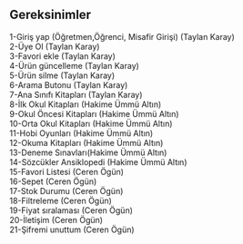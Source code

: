 


## Gereksinimler
1-Giriş yap (Öğretmen,Öğrenci, Misafir Girişi) (Taylan Karay)   
2-Üye Ol (Taylan Karay)   
3-Favori ekle (Taylan Karay)  
4-Ürün güncelleme (Taylan Karay)  
5-Ürün silme (Taylan Karay)  
6-Arama Butonu (Taylan Karay)  
7-Ana Sınıfı Kitapları (Taylan Karay)  
8-İlk Okul Kitapları (Hakime Ümmü Altın)  
9-Okul Öncesi Kitapları (Hakime Ümmü Altın)  
10-Orta Okul Kitapları (Hakime Ümmü Altın)  
11-Hobi Oyunları (Hakime Ümmü Altın)  
12-Okuma Kitapları (Hakime Ümmü Altın)  
13-Deneme Sınavları(Hakime Ümmü Altın)   
14-Sözcükler Ansiklopedi (Hakime Ümmü Altın)  
15-Favori Listesi (Ceren Ögün)  
16-Sepet (Ceren Ögün)  
17-Stok Durumu (Ceren Ögün)  
18-Filtreleme (Ceren Ögün)  
19-Fiyat sıralaması (Ceren Ögün)  
20-İletişim (Ceren Ögün)  
21-Şifremi unuttum (Ceren Ögün)  
